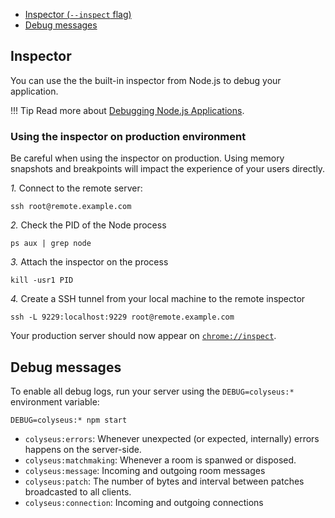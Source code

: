 - [Inspector (`--inspect` flag)](#inspector)
- [Debug messages](#debug-messages)

## Inspector

You can use the the built-in inspector from Node.js to debug your application.

!!! Tip
    Read more about [Debugging Node.js Applications](https://nodejs.org/en/docs/inspector/).

### Using the inspector on production environment

Be careful when using the inspector on production. Using memory snapshots and breakpoints will impact the experience of your users directly.

*1.* Connect to the remote server:

```
ssh root@remote.example.com
```

*2.* Check the PID of the Node process

```
ps aux | grep node
```

*3.* Attach the inspector on the process

```
kill -usr1 PID
```

*4.* Create a SSH tunnel from your local machine to the remote inspector

```
ssh -L 9229:localhost:9229 root@remote.example.com
```

Your production server should now appear on [`chrome://inspect`](`chrome://inspect`).

## Debug messages

To enable all debug logs, run your server using the `DEBUG=colyseus:*` environment variable:

```
DEBUG=colyseus:* npm start
```

- `colyseus:errors`: Whenever unexpected (or expected, internally) errors happens on the server-side.
- `colyseus:matchmaking`: Whenever a room is spanwed or disposed.
- `colyseus:message`: Incoming and outgoing room messages
- `colyseus:patch`: The number of bytes and interval between patches broadcasted to all clients.
- `colyseus:connection`: Incoming and outgoing connections
<!-- - `colyseus:driver`:  -->
<!-- - `colyseus:presence`:  -->